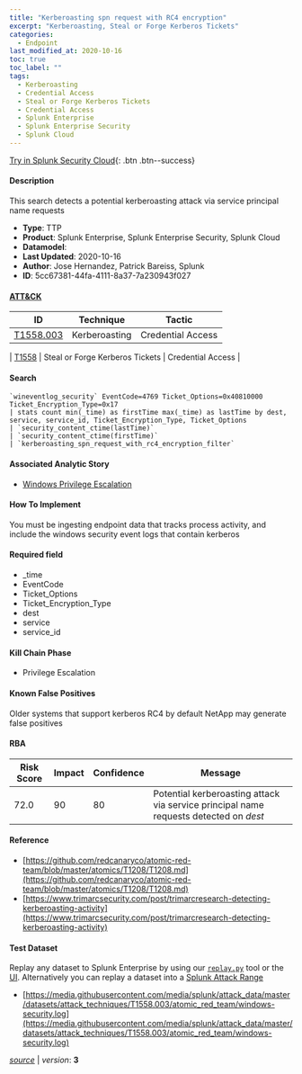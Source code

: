 ```yaml
---
title: "Kerberoasting spn request with RC4 encryption"
excerpt: "Kerberoasting, Steal or Forge Kerberos Tickets"
categories:
  - Endpoint
last_modified_at: 2020-10-16
toc: true
toc_label: ""
tags:
  - Kerberoasting
  - Credential Access
  - Steal or Forge Kerberos Tickets
  - Credential Access
  - Splunk Enterprise
  - Splunk Enterprise Security
  - Splunk Cloud
---
```




[Try in Splunk Security Cloud](https://www.splunk.com/en_us/cyber-security.html){: .btn .btn--success}

#### Description

This search detects a potential kerberoasting attack via service principal name requests

- **Type**: TTP
- **Product**: Splunk Enterprise, Splunk Enterprise Security, Splunk Cloud
- **Datamodel**: 
- **Last Updated**: 2020-10-16
- **Author**: Jose Hernandez, Patrick Bareiss, Splunk
- **ID**: 5cc67381-44fa-4111-8a37-7a230943f027


#### [ATT&CK](https://attack.mitre.org/)

| ID          | Technique   | Tactic         |
| ----------- | ----------- |--------------- |
| [T1558.003](https://attack.mitre.org/techniques/T1558/003/) | Kerberoasting | Credential Access |

| [T1558](https://attack.mitre.org/techniques/T1558/) | Steal or Forge Kerberos Tickets | Credential Access |

#### Search

```
`wineventlog_security` EventCode=4769 Ticket_Options=0x40810000 Ticket_Encryption_Type=0x17 
| stats count min(_time) as firstTime max(_time) as lastTime by dest, service, service_id, Ticket_Encryption_Type, Ticket_Options 
| `security_content_ctime(lastTime)` 
| `security_content_ctime(firstTime)` 
| `kerberoasting_spn_request_with_rc4_encryption_filter`
```

#### Associated Analytic Story
* [Windows Privilege Escalation](/stories/windows_privilege_escalation)


#### How To Implement
You must be ingesting endpoint data that tracks process activity, and include the windows security event logs that contain kerberos

#### Required field
* _time
* EventCode
* Ticket_Options
* Ticket_Encryption_Type
* dest
* service
* service_id


#### Kill Chain Phase
* Privilege Escalation


#### Known False Positives
Older systems that support kerberos RC4 by default NetApp may generate false positives


#### RBA

| Risk Score  | Impact      | Confidence   | Message      |
| ----------- | ----------- |--------------|--------------|
| 72.0 | 90 | 80 | Potential kerberoasting attack via service principal name requests detected on $dest$ |




#### Reference

* [https://github.com/redcanaryco/atomic-red-team/blob/master/atomics/T1208/T1208.md](https://github.com/redcanaryco/atomic-red-team/blob/master/atomics/T1208/T1208.md)
* [https://www.trimarcsecurity.com/post/trimarcresearch-detecting-kerberoasting-activity](https://www.trimarcsecurity.com/post/trimarcresearch-detecting-kerberoasting-activity)



#### Test Dataset
Replay any dataset to Splunk Enterprise by using our [`replay.py`](https://github.com/splunk/attack_data#using-replaypy) tool or the [UI](https://github.com/splunk/attack_data#using-ui).
Alternatively you can replay a dataset into a [Splunk Attack Range](https://github.com/splunk/attack_range#replay-dumps-into-attack-range-splunk-server)

* [https://media.githubusercontent.com/media/splunk/attack_data/master/datasets/attack_techniques/T1558.003/atomic_red_team/windows-security.log](https://media.githubusercontent.com/media/splunk/attack_data/master/datasets/attack_techniques/T1558.003/atomic_red_team/windows-security.log)



[*source*](https://github.com/splunk/security_content/tree/develop/detections/endpoint/kerberoasting_spn_request_with_rc4_encryption.yml) \| *version*: **3**